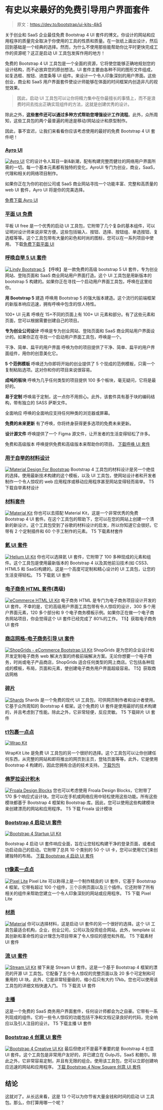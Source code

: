 # 有史以来最好的免费引导用户界面套件

> 原文：<https://dev.to/bootstrap/ui-kits-4ik5>

关于创业和 SaaS 企业最佳免费 Bootstrap 4 UI 套件的博文。你设计的网站和应用程序的质量完全取决于你使用的工具的性质和质量。在一张纸上画出设计，然后回到基础是一个经典的选择。然而，为什么不使用那些能帮助你比平时更快完成工作的资源呢？这正是启动 UI 工具包发挥作用的地方！

免费的 Bootstrap 4 UI 工具包是一个全面的资源，它将使您能够正确地规划您的设计结构，而不必放弃您的原创想法。UI 套件主要由各种不同的图形文件组成，如复选框、按钮、进度条等 UI 组件。来设计一个令人印象深刻的用户界面。这些创业，商业和 SaaS 用户界面套件使设计师能够在体面的时间框架内创造非凡的视觉效果。

> 因此，启动 UI 工具包可以让你将精力集中在你最擅长的事情上，而不是浪费时间去找出正确实现组件的方法，这就是创建优秀的设计。

除此之外，**这些套件还可以通过多种方式帮助您增强设计工作流程**。此外，众所周知，这些工具包的两个最普遍的用途是移动/网站设计和原型制作。

因此，事不宜迟，让我们来看看你应该考虑使用的最好的免费 Bootstrap 4 UI 套件吧！

### [Ayro UI](https://ayroui.com/)

[![Ayro UI](img/1779993377f8f14cec59ad16de779086.png)](https://res.cloudinary.com/practicaldev/image/fetch/s--4S4deA71--/c_limit%2Cf_auto%2Cfl_progressive%2Cq_auto%2Cw_880/https://uideck.com/wp-content/uploads/2019/09/ayroui.jpg) 它的设计令人耳目一新&新潮，配有构建完整而健壮的网络用户界面所需的一切。每一个基本元素都有独特的变化，AyroUI 专门为创业，商业，SaaS，代理和相关的网络项目制作。

如果你正在为你的初创公司或 SaaS 商业网站寻找一个功能丰富、完整和高质量的 web UI 套件，Ayro UI 将是你的完美选择。

[免费下载 Ayro UI](https://ayroui.com/)

### [平面 UI 免费](http://designmodo.github.io/Flat-UI/)

平板 UI free 是一个优秀的启动 UI 工具包，它附带了几个复杂的基本组件，可以证明对设计师来说非常方便。这些包括输入、按钮、选择、按钮组、单选按钮、复选框等等。这个工具包带有大量的彩色和时尚的图标，您可以在一系列项目中使用。
下载[免费下载平面 UI](http://designmodo.github.io/Flat-UI/)

### [呼唤自举 5 UI 套件](https://uideck.com/templates/lindy-bootstrap-5-ui-kit/)

[![Lindy Bootstrap 5](img/a29f380588f8ed13fae4a962fa5c1eed.png)](https://res.cloudinary.com/practicaldev/image/fetch/s--tcN8ES4s--/c_limit%2Cf_auto%2Cfl_progressive%2Cq_auto%2Cw_880/https://uideck.com/wp-content/uploads/edd/2020/12/lindy-bootstrap-5-ui-kit.jpg) 
【呼唤】是一款免费的高级 bootstrap 5 UI 套件，专为创业网站、登陆页面和 SaaS 商业网站用户界面打造。这个 UI 工具包是用新版本的 bootstrap 5 构建的。如果你正在寻找一个启动用户界面工具包，呼唤在这里给你。

**用 Bootstrap 5** 建造
呼唤用 Bootstrap 5 的强大版本建造。这个流行的前端框架的新版本响应迅速，拥有呼唤中包含的惊人特性。

100+ UI 元素
呼唤在 15+不同的页面上有 100+ UI 元素和部分。有了这些元素和页面，您可以根据需要创建自己的项目。

**专为创业公司设计**
呼唤是专为创业网站、登陆页面和 SaaS 商业网站用户界面设计的。如果你正在寻找一个启动用户界面工具包，呼唤是一个。

干净、简单、扁平的用户界面
呼唤为你的项目提供了干净、简单、扁平的用户界面组件，用你的创意美化它。

**5 个范例模板**
呼唤还为你即将开始的创业提供了 5 个现成的范例模板，只需一个复制粘贴选项。这对你和你的项目来说很容易。

**成吨的板块**
呼唤为几乎任何类型的项目提供 100 多个板块，毫无疑问，它将是最好的。

**易于定制**
呼唤易于定制，这一点你不用担心。此外，该套件具有基于块的编码结构，带有独立的 SASS 萨斯文件。

全面响应
呼唤的全面响应支持任何种类的浏览器或屏幕。

**免费的未来更新**
有了呼唤，你将终身获得更多选项的免费未来更新。

**设计源文件**
呼唤提供了一个 Figma 源文件，让开发者的生活变得轻松了许多。

免费和高级版本
呼唤提供免费和高级版本来帮助你的项目。
[下载呼唤 UI 套件](https://uideck.com/templates/lindy-bootstrap-5-ui-kit/)

### [用于自举的材料设计](https://mdbootstrap.com/)

[![Material Design For Bootstrap](img/30c2a6f65fbcc7ebb1ba0163e2830f49.png)](https://res.cloudinary.com/practicaldev/image/fetch/s--pxOqblyD--/c_limit%2Cf_auto%2Cfl_progressive%2Cq_auto%2Cw_880/https://uideck.com/wp-content/uploads/2019/09/mdb.jpg)
Bootstrap 4 工具包的材料设计是另一个绝佳的选择。使用最新技术构建的这个模板，以及 UI 工具包，使网站设计者和开发者制作一个令人惊叹的 web 应用程序或移动应用程序甚至网站变得轻而易举。
T5 下载自举素材设计

### [材料套件](https://www.creative-tim.com/product/material-kit)

[![Material Kit](img/39484c37aed50b2f2031f11cd0c79ec4.png)](https://res.cloudinary.com/practicaldev/image/fetch/s--wlFIqruq--/c_limit%2Cf_auto%2Cfl_progressive%2Cq_auto%2Cw_880/https://uideck.com/wp-content/uploads/2019/09/material.jpg) 
你也可以去搭配 Material Kit，这是一个非常优秀的免费 Bootstrap 4 UI 套件。在这个工具包的帮助下，您可以在您的网站上创建一个清新的新设计。这个工具包受到了谷歌的材料设计的启发，所以你知道它会很好。它带有 2 个定制插件和 60 个手工制作的元素。
T5 下载素材套件

### [氦 UI 套件](https://uideck.com/templates/helium-ui-kit/)

[![Helium UI Kit](img/60232c6a7ef0a9ddaf7e04ca7c834a03.png)](https://res.cloudinary.com/practicaldev/image/fetch/s--hyjJOAOB--/c_limit%2Cf_auto%2Cfl_progressive%2Cq_auto%2Cw_880/https://uideck.com/wp-content/uploads/2019/09/helium.jpg) 
你也可以选择氦 UI 套件，它附带了 100 多种现成的元素和组件。这个工具包是使用最新版本的 Bootstrap 4 以及其他前沿技术(如 CSS3、HTML5 和 SaaS)构建的。这是一个高度可定制和精心设计的 UI 工具包，让您的生活变得轻松。
T5 下载氦 UI 套件

### [电子商务 HTML 套件](https://ecommercehtml.com/)(高级)

[![eCommerce HTML UI Kit](img/b5b0c98dc0206ab22a6a1c082c3e0739.png)](https://res.cloudinary.com/practicaldev/image/fetch/s--Eqsr3sDy--/c_limit%2Cf_auto%2Cfl_progressive%2Cq_auto%2Cw_880/https://cdn.dribbble.com/users/1618938/screenshots/14058976/media/00adfc3da7e91495f80bebf451510c9c.jpeg) 
电子商务 HTML 是专门为电子商务项目设计开发的 UI 套件。不幸的是，它的高级用户界面工具包带有令人惊叹的设计，300 多个用户界面元素，120 多个部分和 9 个电子商务模板示例。如果你正在做一个电子商务网站项目，你会觉得这个 UI 套件已经完成了 80%的工作。
T5】获取电子商务 UI 套件

### [商店网格-电子商务引导 UI 套件](https://graygrids.com/templates/shopgrids-bootstrap-ecommerce/)

[![ShopGrids - eCommerce Bootstrap UI Kit](img/a77a6d1d46e1e723c4709c212bfc37df.png)](https://res.cloudinary.com/practicaldev/image/fetch/s--OX4SWmk4--/c_limit%2Cf_auto%2Cfl_progressive%2Cq_auto%2Cw_880/https://graygrids.com/wp-content/uploads/edd/shopgrids-ecommece.jpg) 
ShopGrids 是为您的企业设计和开发定制电子商务 web 解决方案的终极前端解决方案。无论你想要一个电子商务，时尚或电子产品商店，ShopGrids 适合任何类型的网上商店。它包括各种现成的模板，布局，页面和元素，使创建电子商务用户界面超级容易。
T5】获取商店网格

### [碎片](https://designrevision.com/downloads/shards/)

[![Shards](img/9521d81330a957dd505df6a97e94c2ec.png)](https://res.cloudinary.com/practicaldev/image/fetch/s--7qyHkAj1--/c_limit%2Cf_auto%2Cfl_progressive%2Cq_auto%2Cw_880/https://uideck.com/wp-content/uploads/2019/09/shards.jpg) 
Shards 是一个免费的现代 UI 工具包，可供网页制作者和设计者使用。它基于众所周知的 Bootstrap 4 框架。这个免费的 UI 套件是使用最好的技术构建的，并且考虑到了性能。除此之外，它非常轻便，反应灵敏。
T5 下载碎片 UI 套件

### [t1](#wrapkit-lite)[包裹一点点](https://www.wrappixel.com/templates/wrapkit-lite/)

[![Wrap Kit](img/c898a419fa80c83d0056797d195fd61f.png)](https://res.cloudinary.com/practicaldev/image/fetch/s--cpqCpzAL--/c_limit%2Cf_auto%2Cfl_progressive%2Cq_auto%2Cw_880/https://uideck.com/wp-content/uploads/2019/09/wrap.jpg)

WrapKit Lite 是免费 UI 工具包的另一个很好的选择。这个工具包可以让你创建任何东西，从完整的网站和即将推出的网页到主页，登陆页面等等。此外，它是使用 Bootstrap 4 构建的，因此您拥有合适的技术支持。
[下载包包](https://www.wrappixel.com/templates/wrapkit-lite/)

### [佛罗拉设计积木](https://www.froala.com/design-blocks)

[![Froala Design Blocks](img/61ee9cf7a055b36a035ed318a35a2fd2.png)](https://res.cloudinary.com/practicaldev/image/fetch/s--OUVRQDRA--/c_limit%2Cf_auto%2Cfl_progressive%2Cq_auto%2Cw_880/https://uideck.com/wp-content/uploads/2019/09/froala.jpg) 
您也可以考虑使用 Froala Design Blocks，它附带了 170 多个响应式设计块。您可以在手机或网络应用中轻松使用这些功能。所有这些模块都基于 Bootstrap 4 框架和 Bootstrap 库。因此，您可以使用这些构建模块来创建漂亮的网站和应用程序。
T5 下载 Froala 设计模块

### [Bootstrap 4 启动 UI 套件](https://medialoot.com/item/free-bootstrap-4-theme-startup-ui-kit/)

[![Bootstrap 4 Startup UI Kit](img/902e12924710b68d738e607437254fdd.png)](https://res.cloudinary.com/practicaldev/image/fetch/s--z166HSFA--/c_limit%2Cf_auto%2Cfl_progressive%2Cq_auto%2Cw_880/https://uideck.com/wp-content/uploads/2019/09/startup.jpg)

Bootstrap 4 启动 UI 套件响应全面，旨在让您轻松构建干净的登录页面，或者成功启动自己的启动。它附带了总共 10 个类别的 50 个 UI 卡，您可以使用它们来创建独特的布局。
[下载 Bootstrap 4 启动 UI 套件](https://medialoot.com/item/free-bootstrap-4-theme-startup-ui-kit/)

### [t1](#pixel-lite)[像素一点点](https://graygrids.com/item/pixel-lite-free-bootstrap-4-ui-kit/)

[![Pixel Lite](img/6498b816bb6feb9e861cf5744d96815d.png)](https://res.cloudinary.com/practicaldev/image/fetch/s--nnEOO03n--/c_limit%2Cf_auto%2Cfl_progressive%2Cq_auto%2Cw_880/https://uideck.com/wp-content/uploads/2019/09/pixel.jpg) 
Pixel Lite 可以称得上是一个制作精良的 UI 套件，它基于 Bootstrap 4 框架。它带有超过 100 个组件，三个示例页面以及三个插件。它还附带了所有相关的组件来帮助您建立一个令人印象深刻的网站或应用程序。
T5 下载 Pixel Lite

### [材质](https://uideck.com/templates/free-material-design-bootstrap-4-ui-kit-template/)

[![Material](img/7ebf37932fcd74380aa137b41d81ee4f.png)](https://res.cloudinary.com/practicaldev/image/fetch/s--M3n8hN0t--/c_limit%2Cf_auto%2Cfl_progressive%2Cq_auto%2Cw_880/https://uideck.com/wp-content/uploads/2019/09/material-ud.jpg) 
你可以选择材料，这是启动 UI 套件的另一个很好的选择。这个 UI 工具包最适合机构，企业，创业公司，公司以及投资组合网站。此外，template 以其创新和革命性的设计理念为项目带来了令人惊叹的感觉和外观。
T5 下载素材 UI 套件

### [流 UI 套件](https://htmlstream.com/templates/stream-ui-kit)

[![Stream UI Kit](img/1abca61ab06ff0d5d8d77a285c86a6f6.png)](https://res.cloudinary.com/practicaldev/image/fetch/s--UHA16Z5g--/c_limit%2Cf_auto%2Cfl_progressive%2Cq_auto%2Cw_880/https://uideck.com/wp-content/uploads/2019/09/stream.jpg) 
接下来是 Stream UI 套件。这是一个基于 Bootstrap 4 框架的漂亮的开源 UI 工具包。它配备了五个令人惊叹的完整页面以及 20 多个可定制和可重用的 UI 块。此外，它是非常轻量级的，缩小后只有大约 17kb。您也可以使用该工具包的详细文档快速入门。
T5 下载流 UI 套件

### [主播](https://graygrids.com/item/anchor-free-bootstrap-4-saas-ui-kit/)

这是一个免费的 SaaS 商务用户界面套件，任何设计师都会为之自豪。它带有一系列现成的组件。它的一些令人惊叹的功能包括干净和文档记录良好的代码，完全响应以及引人注目的设计。
T5 下载主播 UI 套件

### [Bootstrap 4 创意 UI 套件](https://github.com/NowSquare/Bootstrap-4-UI-Kit)

[![Bootstrap 4 Creative UI Kit](img/0a7ed49f73ec2a6459696a71d29f6223.png)](https://res.cloudinary.com/practicaldev/image/fetch/s--mLHxuOc9--/c_limit%2Cf_auto%2Cfl_progressive%2Cq_auto%2Cw_880/https://uideck.com/wp-content/uploads/2019/09/nowsquare.png) 
最后但绝对不是最不重要的是 Bootstrap 4 创意 UI 套件。这个工具包是非常用户友好的，并已建立在 GulpJS，SaaS 和鲍尔。除此之外，它非常容易定制，并且有无限的组合。使用该工具包，您可以立即创建响应迅速的网站和应用程序。
[下载 Bootstrap 4 Now Square 创意 UI 套件](https://github.com/NowSquare/Bootstrap-4-UI-Kit)

## 结论

这就对了。从长远来看，这是 13 个可以为你节省大量金钱和时间的启动 UI 工具包。那么，你打算用哪一个呢？
